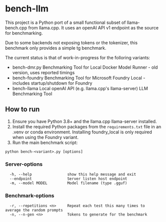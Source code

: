 # bench-llm

This project is a Python port of a small functional subset of llama-bench.cpp from llama.cpp. It uses an openAI API v1 endpoint as the source for benchmarking.

Due to some backends not exposing tokens or the tokenizer, this benchmark only provides a simple tg benchmark.

The current status is that of work-in-progress for the folloring variants:

- bench-dmr.py    Benchmarking Tool for Local Docker Model Runner - old version, uses reported timings
- bench-foundry   Benchmarking Tool for Microsoft Foundry Local - includes startup/shutdown for Foundry
- bench-llama     Local openAI API (e.g. llama.cpp's llama-server) LLM Benchmarking Tool 

## How to run

1. Ensure you have Python 3.8+ and the llama.cpp llama-server installed.
2. Install the required Python packages from the `requirements.txt` file in an .venv or conda environment. Installing foundry_local is only required when using the Foundry variant.
3. Run the main benchmark script:

```text
python bench-<variant>.py [options]
```

### Server-options

```text
  -h, --help                show this help message and exit
  --endpoint                Server listen host endpoint
  -m, --model MODEL         Model filename (type .gguf)
```

### Benchmark-options

```text
  -r, --repetitions <n>     Repeat each test this many times to average the random prompts
  -n, --n-gen <n>           Tokens to generate for the benchmark
```
